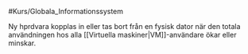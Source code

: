 #Kurs/Globala_Informationssystem 

Ny hprdvara kopplas in eller tas bort från en fysisk dator när den totala användningen hos alla [[Virtuella maskiner|VM]]-användare ökar eller minskar.